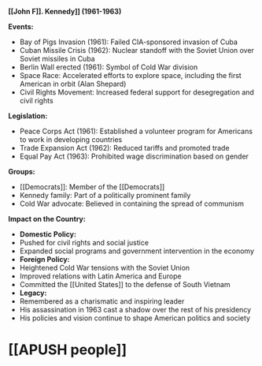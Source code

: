 **[[John F]]. Kennedy]] (1961-1963)**

**Events:**

* Bay of Pigs Invasion (1961): Failed CIA-sponsored invasion of Cuba
* Cuban Missile Crisis (1962): Nuclear standoff with the Soviet Union over Soviet missiles in Cuba
* Berlin Wall erected (1961): Symbol of Cold War division
* Space Race: Accelerated efforts to explore space, including the first American in orbit (Alan Shepard)
* Civil Rights Movement: Increased federal support for desegregation and civil rights

**Legislation:**

* Peace Corps Act (1961): Established a volunteer program for Americans to work in developing countries
* Trade Expansion Act (1962): Reduced tariffs and promoted trade
* Equal Pay Act (1963): Prohibited wage discrimination based on gender

**Groups:**

* [[Democrats]]: Member of the [[Democrats]]
* Kennedy family: Part of a politically prominent family
* Cold War advocate: Believed in containing the spread of communism

**Impact on the Country:**

* **Domestic Policy:**
 * Pushed for civil rights and social justice
 * Expanded social programs and government intervention in the economy
* **Foreign Policy:**
 * Heightened Cold War tensions with the Soviet Union
 * Improved relations with Latin America and Europe
 * Committed the [[United States]] to the defense of South Vietnam
* **Legacy:**
 * Remembered as a charismatic and inspiring leader
 * His assassination in 1963 cast a shadow over the rest of his presidency
 * His policies and vision continue to shape American politics and society
# [[APUSH people]]